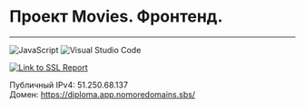 # Проект Movies. Фронтенд.
____

![JavaScript](https://img.shields.io/badge/-JavaScript-f3de35?logo=javaScript&logoColor=black)
![Visual Studio Code](https://img.shields.io/badge/-Visual%20Studio%20Code-blue?logo=Visual%20Studio%20Code)

[![Link to SSL Report](https://img.shields.io/badge/-Проверка%20SSL%20сертификата%20-ed2e26?logo=Qualys)](https://www.ssllabs.com/ssltest/analyze.html?d=diploma.app.nomoredomains.sbs)

Публичный IPv4: 51.250.68.137  
Домен: https://diploma.app.nomoredomains.sbs/
